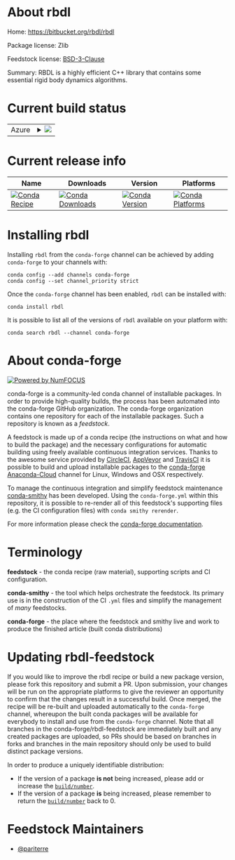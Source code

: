 About rbdl
==========

Home: https://bitbucket.org/rbdl/rbdl

Package license: Zlib

Feedstock license: [BSD-3-Clause](https://github.com/conda-forge/rbdl-feedstock/blob/master/LICENSE.txt)

Summary: RBDL is a highly efficient C++ library that contains some essential rigid body dynamics algorithms.

Current build status
====================


<table>
    
  <tr>
    <td>Azure</td>
    <td>
      <details>
        <summary>
          <a href="https://dev.azure.com/conda-forge/feedstock-builds/_build/latest?definitionId=6867&branchName=master">
            <img src="https://dev.azure.com/conda-forge/feedstock-builds/_apis/build/status/rbdl-feedstock?branchName=master">
          </a>
        </summary>
        <table>
          <thead><tr><th>Variant</th><th>Status</th></tr></thead>
          <tbody><tr>
              <td>linux_64_backendcasadibackend_name_in_buildCasadi</td>
              <td>
                <a href="https://dev.azure.com/conda-forge/feedstock-builds/_build/latest?definitionId=6867&branchName=master">
                  <img src="https://dev.azure.com/conda-forge/feedstock-builds/_apis/build/status/rbdl-feedstock?branchName=master&jobName=linux&configuration=linux_64_backendcasadibackend_name_in_buildCasadi" alt="variant">
                </a>
              </td>
            </tr><tr>
              <td>linux_64_backendeigenbackend_name_in_buildEigen3</td>
              <td>
                <a href="https://dev.azure.com/conda-forge/feedstock-builds/_build/latest?definitionId=6867&branchName=master">
                  <img src="https://dev.azure.com/conda-forge/feedstock-builds/_apis/build/status/rbdl-feedstock?branchName=master&jobName=linux&configuration=linux_64_backendeigenbackend_name_in_buildEigen3" alt="variant">
                </a>
              </td>
            </tr><tr>
              <td>osx_64_backendcasadibackend_name_in_buildCasadi</td>
              <td>
                <a href="https://dev.azure.com/conda-forge/feedstock-builds/_build/latest?definitionId=6867&branchName=master">
                  <img src="https://dev.azure.com/conda-forge/feedstock-builds/_apis/build/status/rbdl-feedstock?branchName=master&jobName=osx&configuration=osx_64_backendcasadibackend_name_in_buildCasadi" alt="variant">
                </a>
              </td>
            </tr><tr>
              <td>osx_64_backendeigenbackend_name_in_buildEigen3</td>
              <td>
                <a href="https://dev.azure.com/conda-forge/feedstock-builds/_build/latest?definitionId=6867&branchName=master">
                  <img src="https://dev.azure.com/conda-forge/feedstock-builds/_apis/build/status/rbdl-feedstock?branchName=master&jobName=osx&configuration=osx_64_backendeigenbackend_name_in_buildEigen3" alt="variant">
                </a>
              </td>
            </tr><tr>
              <td>win_64_backendcasadibackend_name_in_buildCasadi</td>
              <td>
                <a href="https://dev.azure.com/conda-forge/feedstock-builds/_build/latest?definitionId=6867&branchName=master">
                  <img src="https://dev.azure.com/conda-forge/feedstock-builds/_apis/build/status/rbdl-feedstock?branchName=master&jobName=win&configuration=win_64_backendcasadibackend_name_in_buildCasadi" alt="variant">
                </a>
              </td>
            </tr><tr>
              <td>win_64_backendeigenbackend_name_in_buildEigen3</td>
              <td>
                <a href="https://dev.azure.com/conda-forge/feedstock-builds/_build/latest?definitionId=6867&branchName=master">
                  <img src="https://dev.azure.com/conda-forge/feedstock-builds/_apis/build/status/rbdl-feedstock?branchName=master&jobName=win&configuration=win_64_backendeigenbackend_name_in_buildEigen3" alt="variant">
                </a>
              </td>
            </tr>
          </tbody>
        </table>
      </details>
    </td>
  </tr>
</table>

Current release info
====================

| Name | Downloads | Version | Platforms |
| --- | --- | --- | --- |
| [![Conda Recipe](https://img.shields.io/badge/recipe-rbdl-green.svg)](https://anaconda.org/conda-forge/rbdl) | [![Conda Downloads](https://img.shields.io/conda/dn/conda-forge/rbdl.svg)](https://anaconda.org/conda-forge/rbdl) | [![Conda Version](https://img.shields.io/conda/vn/conda-forge/rbdl.svg)](https://anaconda.org/conda-forge/rbdl) | [![Conda Platforms](https://img.shields.io/conda/pn/conda-forge/rbdl.svg)](https://anaconda.org/conda-forge/rbdl) |

Installing rbdl
===============

Installing `rbdl` from the `conda-forge` channel can be achieved by adding `conda-forge` to your channels with:

```
conda config --add channels conda-forge
conda config --set channel_priority strict
```

Once the `conda-forge` channel has been enabled, `rbdl` can be installed with:

```
conda install rbdl
```

It is possible to list all of the versions of `rbdl` available on your platform with:

```
conda search rbdl --channel conda-forge
```


About conda-forge
=================

[![Powered by NumFOCUS](https://img.shields.io/badge/powered%20by-NumFOCUS-orange.svg?style=flat&colorA=E1523D&colorB=007D8A)](http://numfocus.org)

conda-forge is a community-led conda channel of installable packages.
In order to provide high-quality builds, the process has been automated into the
conda-forge GitHub organization. The conda-forge organization contains one repository
for each of the installable packages. Such a repository is known as a *feedstock*.

A feedstock is made up of a conda recipe (the instructions on what and how to build
the package) and the necessary configurations for automatic building using freely
available continuous integration services. Thanks to the awesome service provided by
[CircleCI](https://circleci.com/), [AppVeyor](https://www.appveyor.com/)
and [TravisCI](https://travis-ci.com/) it is possible to build and upload installable
packages to the [conda-forge](https://anaconda.org/conda-forge)
[Anaconda-Cloud](https://anaconda.org/) channel for Linux, Windows and OSX respectively.

To manage the continuous integration and simplify feedstock maintenance
[conda-smithy](https://github.com/conda-forge/conda-smithy) has been developed.
Using the ``conda-forge.yml`` within this repository, it is possible to re-render all of
this feedstock's supporting files (e.g. the CI configuration files) with ``conda smithy rerender``.

For more information please check the [conda-forge documentation](https://conda-forge.org/docs/).

Terminology
===========

**feedstock** - the conda recipe (raw material), supporting scripts and CI configuration.

**conda-smithy** - the tool which helps orchestrate the feedstock.
                   Its primary use is in the construction of the CI ``.yml`` files
                   and simplify the management of *many* feedstocks.

**conda-forge** - the place where the feedstock and smithy live and work to
                  produce the finished article (built conda distributions)


Updating rbdl-feedstock
=======================

If you would like to improve the rbdl recipe or build a new
package version, please fork this repository and submit a PR. Upon submission,
your changes will be run on the appropriate platforms to give the reviewer an
opportunity to confirm that the changes result in a successful build. Once
merged, the recipe will be re-built and uploaded automatically to the
`conda-forge` channel, whereupon the built conda packages will be available for
everybody to install and use from the `conda-forge` channel.
Note that all branches in the conda-forge/rbdl-feedstock are
immediately built and any created packages are uploaded, so PRs should be based
on branches in forks and branches in the main repository should only be used to
build distinct package versions.

In order to produce a uniquely identifiable distribution:
 * If the version of a package **is not** being increased, please add or increase
   the [``build/number``](https://docs.conda.io/projects/conda-build/en/latest/resources/define-metadata.html#build-number-and-string).
 * If the version of a package **is** being increased, please remember to return
   the [``build/number``](https://docs.conda.io/projects/conda-build/en/latest/resources/define-metadata.html#build-number-and-string)
   back to 0.

Feedstock Maintainers
=====================

* [@pariterre](https://github.com/pariterre/)

